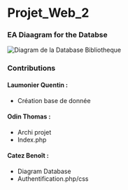 # Projet_Web_2
### EA Diaagram for the Databse


![Diagram de la Database Bibliotheque](https://github.com/Todin13/Projet_Web_2/assets/125760323/5e366e5f-c8c1-43c0-9925-524973f041b9)




### Contributions

#### Laumonier Quentin :
- Création base de donnée

#### Odin Thomas :
- Archi projet
- Index.php

#### Catez Benoît :
- Diagram Database
- Authentification.php/css
